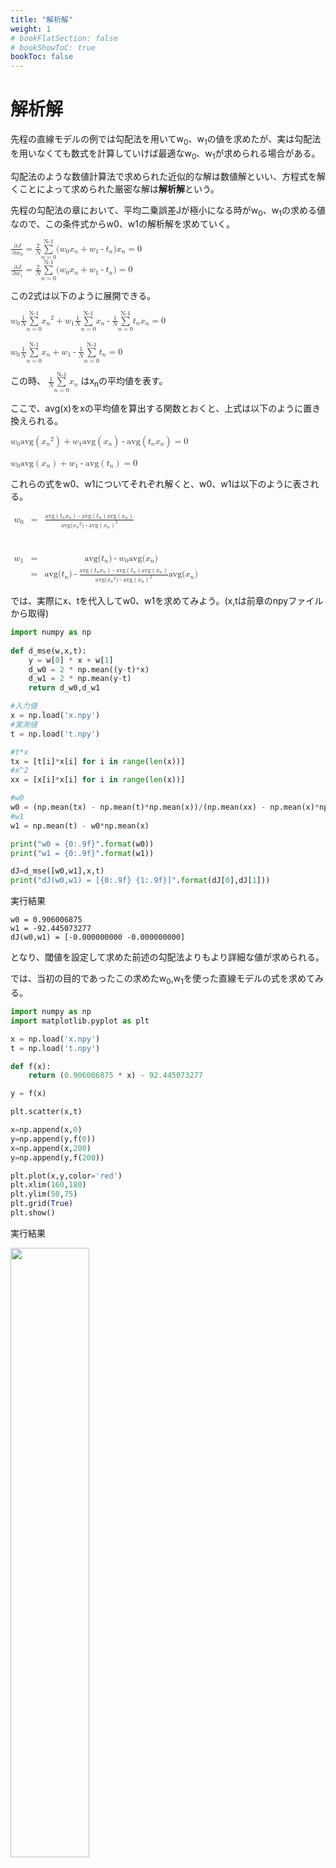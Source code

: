 ```yaml
---
title: "解析解"
weight: 1
# bookFlatSection: false
# bookShowToC: true
bookToc: false
---
```


# 解析解

先程の直線モデルの例では勾配法を用いてw<sub>0</sub>、w<sub>1</sub>の値を求めたが、実は勾配法を用いなくても数式を計算していけば最適なw<sub>0</sub>、w<sub>1</sub>が求められる場合がある。

勾配法のような数値計算法で求められた近似的な解は数値解といい、方程式を解くことによって求められた厳密な解は**解析解**という。

先程の勾配法の章において、平均二乗誤差Jが極小になる時がw<sub>0</sub>、w<sub>1</sub>の求める値なので、この条件式からw0、w1の解析解を求めていく。

<math>
    <mfrac> 
        <mrow><mo>&part;</mo><mi>J</mi></mrow> 
        <mrow><mo>&part;</mo><msub><mi>w</mi><mn>0</mn></msub></mrow>
    </mfrac>
<mo>=</mo>
    <mfrac> 
        <mn>2</mn> 
        <mi>N</mi>
    </mfrac>
    <munderover> 
        <mi>&Sum;</mi> 
            <mrow>
                <mi>n</mi>
                <mo>=</mo>
                <mn>0</mn> 
            </mrow>
            <mi>N-1</mi> 
    </munderover> 
            <mn>(</mn>
            <msub>
                <mi>w</mi>
                <mn>0</mn> 
            </msub>
            <msub>
                <mi>x</mi>
                <mi>n</mi> 
            </msub>
            <mo>+</mo>
            <msub>
                <mi>w</mi>
                <mn>1</mn> 
            </msub>
            <mo>-</mo>
            <msub>
                <mi>t</mi>
                <mi>n</mi> 
            </msub>
            <mn>)</mn>
            <msub>
                <mi>x</mi>
                <mi>n</mi> 
            </msub>
<mo>=</mo>
<mn>0</mn>
</math>
<br>
<math>
    <mfrac> 
        <mrow><mo>&part;</mo><mi>J</mi></mrow> 
        <mrow><mo>&part;</mo><msub><mi>w</mi><mn>1</mn></msub></mrow>
    </mfrac>
<mo>=</mo>
    <mfrac> 
        <mn>2</mn> 
        <mi>N</mi>
    </mfrac>
    <munderover> 
        <mi>&Sum;</mi> 
            <mrow>
                <mi>n</mi>
                <mo>=</mo>
                <mn>0</mn> 
            </mrow>
            <mi>N-1</mi> 
    </munderover> 
            <mn>(</mn>
            <msub>
                <mi>w</mi>
                <mn>0</mn> 
            </msub>
            <msub>
                <mi>x</mi>
                <mi>n</mi> 
            </msub>
            <mo>+</mo>
            <msub>
                <mi>w</mi>
                <mn>1</mn> 
            </msub>
            <mo>-</mo>
            <msub>
                <mi>t</mi>
                <mi>n</mi> 
            </msub>
            <mn>)</mn>
<mo>=</mo>
<mn>0</mn>
</math>


この2式は以下のように展開できる。

<math>
    <msub>
        <mi>w</mi>
        <mn>0</mn> 
    </msub>
    <mfrac> 
        <mn>1</mn> 
        <mi>N</mi>
    </mfrac>
    <munderover> 
        <mi>&Sum;</mi> 
            <mrow>
                <mi>n</mi>
                <mo>=</mo>
                <mn>0</mn> 
            </mrow>
            <mi>N-1</mi> 
    </munderover> 
    <msup>
        <mrow>
        <msub>
            <mi>x</mi>
            <mi>n</mi> 
        </msub>
        </mrow>
        <mi>2</mi>
    </msup>
<mo>+</mo>
    <msub>
        <mi>w</mi>
        <mn>1</mn> 
    </msub>
    <mfrac> 
        <mn>1</mn> 
        <mi>N</mi>
    </mfrac>
    <munderover> 
        <mi>&Sum;</mi> 
            <mrow>
                <mi>n</mi>
                <mo>=</mo>
                <mn>0</mn> 
            </mrow>
            <mi>N-1</mi> 
    </munderover> 
    <msub>
        <mi>x</mi>
        <mi>n</mi> 
    </msub>
<mo>-</mo>
    <mfrac> 
        <mn>1</mn> 
        <mi>N</mi>
    </mfrac>
    <munderover> 
        <mi>&Sum;</mi> 
            <mrow>
                <mi>n</mi>
                <mo>=</mo>
                <mn>0</mn> 
            </mrow>
            <mi>N-1</mi> 
    </munderover> 
    <msub>
        <mi>t</mi>
        <mi>n</mi> 
    </msub>
    <msub>
        <mi>x</mi>
        <mi>n</mi> 
    </msub>
<mo>=</mo>
<mn>0</mn>
</math>
<br>
<br>
<math>
    <msub>
        <mi>w</mi>
        <mn>0</mn> 
    </msub>
    <mfrac> 
        <mn>1</mn> 
        <mi>N</mi>
    </mfrac>
    <munderover> 
        <mi>&Sum;</mi> 
            <mrow>
                <mi>n</mi>
                <mo>=</mo>
                <mn>0</mn> 
            </mrow>
            <mi>N-1</mi> 
    </munderover> 
    <msub>
        <mi>x</mi>
        <mi>n</mi> 
    </msub>
<mo>+</mo>
    <msub>
        <mi>w</mi>
        <mn>1</mn> 
    </msub>
<mo>-</mo>
    <mfrac> 
        <mn>1</mn> 
        <mi>N</mi>
    </mfrac>
    <munderover> 
        <mi>&Sum;</mi> 
            <mrow>
                <mi>n</mi>
                <mo>=</mo>
                <mn>0</mn> 
            </mrow>
            <mi>N-1</mi> 
    </munderover> 
    <msub>
        <mi>t</mi>
        <mi>n</mi> 
    </msub>
<mo>=</mo>
<mn>0</mn>
</math>


この時、
<math>
    <mfrac> 
        <mn>1</mn> 
        <mi>N</mi>
    </mfrac>
    <munderover> 
        <mi>&Sum;</mi> 
            <mrow>
                <mi>n</mi>
                <mo>=</mo>
                <mn>0</mn> 
            </mrow>
            <mi>N-1</mi> 
    </munderover> 
    <msub>
        <mi>x</mi>
        <mi>n</mi> 
    </msub>
</math>
はx<sub>n</sub>の平均値を表す。

ここで、avg(x)をxの平均値を算出する関数とおくと、上式は以下のように置き換えられる。

<math>
<msub>
    <mi>w</mi>
    <mn>0</mn> 
</msub>
<mi>avg</mi>
<mo>(</mo>
<msup>
    <mrow>
    <msub>
        <mi>x</mi>
        <mi>n</mi> 
    </msub>
    </mrow>
    <mi>2</mi>
</msup>
<mo>)</mo>
<mo>+</mo>
<msub>
    <mi>w</mi>
    <mn>1</mn> 
</msub>
<mi>avg</mi>
<mo>(</mo>
<msub>
    <mi>x</mi>
    <mi>n</mi> 
</msub>
<mo>)</mo>
<mo>-</mo>
<mi>avg</mi>
<mo>(</mo>
<msub>
    <mi>t</mi>
    <mi>n</mi> 
</msub>
<msub>
    <mi>x</mi>
    <mi>n</mi> 
</msub>
<mo>)</mo>
<mo>=</mo>
<mn>0</mn>
</math>
<br>
<br>
<math>
<msub>
    <mi>w</mi>
    <mn>0</mn> 
</msub>
<mi>avg</mi>
<mo>(</mo>
<msub>
    <mi>x</mi>
    <mi>n</mi> 
</msub>
<mo>)</mo>
<mo>+</mo>
<msub>
    <mi>w</mi>
    <mn>1</mn> 
</msub>
<mo>-</mo>
<mi>avg</mi>
<mo>(</mo>
<msub>
    <mi>t</mi>
    <mi>n</mi> 
</msub>
<mo>)</mo>
<mo>=</mo>
<mn>0</mn>
</math>

これらの式をw0、w1についてそれぞれ解くと、w0、w1は以下のように表される。

<math style="display: block;"> 
<mtable columnalign="right center left"> 
<mtr>
<mtd>
<msub>
    <mi>w</mi>
    <mn>0</mn> 
</msub>
</mtd>
<mtd>
<mo>=</mo>
</mtd>
<mtd>
<mfrac> 
    <mrow>
    <mi>avg</mi>
    <mo>(</mo>
    <msub>
        <mi>t</mi>
        <mi>n</mi> 
    </msub>
    <msub>
        <mi>x</mi>
        <mi>n</mi> 
    </msub>
    <mo>)</mo>
    <mo>-</mo>
    <mi>avg</mi>
    <mo>(</mo>
    <msub>
        <mi>t</mi>
        <mi>n</mi> 
    </msub>
    <mo>)</mo>
    <mi>avg</mi>
    <mo>(</mo>
    <msub>
        <mi>x</mi>
        <mi>n</mi> 
    </msub>
    <mo>)</mo>
    </mrow>
    <mrow>
    <mi>avg</mi>
    <mn>(</mn>
    <msup>
        <mrow>
        <msub>
            <mi>x</mi>
            <mi>n</mi> 
        </msub>
        </mrow>
        <mi>2</mi>
    </msup>
    <mn>)</mn>
    <mo>-</mo>
    <msup>
    <mrow>
    <mi>avg</mi>
    <mo>(</mo>
    <msup>
        <msub>
            <mi>x</mi>
            <mi>n</mi> 
        </msub>
    </msup>
    <mo>)</mo>
    </mrow>
    <mn>2</mn>
    </mrow>
</mfrac>
</mtd>
</math>
<br>
<br>
<math style="display: block;"> 
<mtable columnalign="right center left"> 
<mtr> 
<mtd>
<msub>
    <mi>w</mi>
    <mn>1</mn> 
</msub>
</mtd>
<mtd>
<mo>=</mo>
</mtd>
<mtd>
    <mi>avg</mi>
    <mn>(</mn>
    <msup>
        <msub>
            <mi>t</mi>
            <mi>n</mi> 
        </msub>
    </msup>
    <mn>)</mn>
<mo>-</mo>
<msub>
    <mi>w</mi>
    <mn>0</mn> 
</msub>
    <mi>avg(</mi>
    <msup>
        <msub>
            <mi>x</mi>
            <mi>n</mi> 
        </msub>
    </msup>
    <mn>)</mn>
</mtd>
</mtr>
<mtr>
<mtd>
</mtd>
<mtd>
<mo>=</mo>
</mtd>
<mtd>
    <mi>avg</mi>
    <mn>(</mn>
    <msup>
        <msub>
            <mi>t</mi>
            <mi>n</mi> 
        </msub>
    </msup>
    <mn>)</mn>
<mo>-</mo>
<mfrac> 
    <mrow>
    <mi>avg</mi>
    <mo>(</mo>
    <msub>
        <mi>t</mi>
        <mi>n</mi> 
    </msub>
    <msub>
        <mi>x</mi>
        <mi>n</mi> 
    </msub>
    <mo>)</mo>
    <mo>-</mo>
    <mi>avg</mi>
    <mo>(</mo>
    <msub>
        <mi>t</mi>
        <mi>n</mi> 
    </msub>
    <mo>)</mo>
    <mi>avg</mi>
    <mo>(</mo>
    <msub>
        <mi>x</mi>
        <mi>n</mi> 
    </msub>
    <mo>)</mo>
    </mrow>
    <mrow>
    <mi>avg</mi>
    <mn>(</mn>
    <msup>
        <mrow>
        <msub>
            <mi>x</mi>
            <mi>n</mi> 
        </msub>
        </mrow>
        <mi>2</mi>
    </msup>
    <mn>)</mn>
    <mo>-</mo>
    <msup>
    <mrow>
    <mi>avg</mi>
    <mo>(</mo>
    <msup>
        <msub>
            <mi>x</mi>
            <mi>n</mi> 
        </msub>
    </msup>
    <mo>)</mo>
    </mrow>
    <mn>2</mn>
    </mrow>
</mfrac>
    <mi>avg(</mi>
    <msup>
        <msub>
            <mi>x</mi>
            <mi>n</mi> 
        </msub>
    </msup>
    <mn>)</mn>
</mtd>
</mtr>
</mtable>
</math>

では、実際にx、tを代入してw0、w1を求めてみよう。(x,tは前章のnpyファイルから取得)

```python
import numpy as np
  
def d_mse(w,x,t):
    y = w[0] * x + w[1]
    d_w0 = 2 * np.mean((y-t)*x)
    d_w1 = 2 * np.mean(y-t)
    return d_w0,d_w1

#入力値
x = np.load('x.npy')
#実測値
t = np.load('t.npy')

#t*x
tx = [t[i]*x[i] for i in range(len(x))]
#x^2
xx = [x[i]*x[i] for i in range(len(x))]

#w0
w0 = (np.mean(tx) - np.mean(t)*np.mean(x))/(np.mean(xx) - np.mean(x)*np.mean(x))
#w1
w1 = np.mean(t) - w0*np.mean(x)

print("w0 = {0:.9f}".format(w0))
print("w1 = {0:.9f}".format(w1))

dJ=d_mse([w0,w1],x,t)
print("dJ(w0,w1) = [{0:.9f} {1:.9f}]".format(dJ[0],dJ[1]))
```

実行結果

```
w0 = 0.906006875
w1 = -92.445073277
dJ(w0,w1) = [-0.000000000 -0.000000000]
```

となり、閾値を設定して求めた前述の勾配法よりもより詳細な値が求められる。

では、当初の目的であったこの求めたw<sub>0</sub>,w<sub>1</sub>を使った直線モデルの式を求めてみる。


```python
import numpy as np
import matplotlib.pyplot as plt

x = np.load('x.npy')
t = np.load('t.npy')

def f(x):
    return (0.906006875 * x) - 92.445073277

y = f(x)

plt.scatter(x,t)

x=np.append(x,0)
y=np.append(y,f(0))
x=np.append(x,200)
y=np.append(y,f(200))

plt.plot(x,y,color='red')
plt.xlim(160,180)
plt.ylim(50,75)
plt.grid(True)
plt.show()
```

実行結果

<img src="/img/datascience/Figure_19.png" width=50%>

<font color="#dcdcdc">(最初になんとなく求めたのとそこまで変わらない気がするが、)</font>

これでこの入力データにおいて、直線モデルでの最も誤差が少ない最適な式が求められた。
